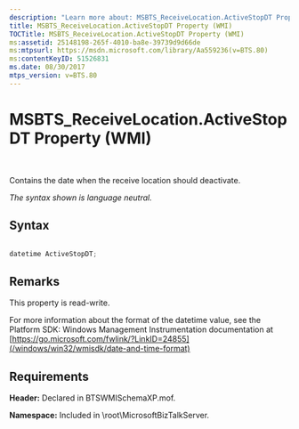 ```yaml
---
description: "Learn more about: MSBTS_ReceiveLocation.ActiveStopDT Property (WMI)"
title: MSBTS_ReceiveLocation.ActiveStopDT Property (WMI)
TOCTitle: MSBTS_ReceiveLocation.ActiveStopDT Property (WMI)
ms:assetid: 25148198-265f-4010-ba8e-39739d9d66de
ms:mtpsurl: https://msdn.microsoft.com/library/Aa559236(v=BTS.80)
ms:contentKeyID: 51526831
ms.date: 08/30/2017
mtps_version: v=BTS.80
---
```


# MSBTS\_ReceiveLocation.ActiveStopDT Property (WMI)

 

Contains the date when the receive location should deactivate.

*The syntax shown is language neutral.*

## Syntax

```C#

datetime ActiveStopDT;
```

## Remarks

This property is read-write.

For more information about the format of the datetime value, see the Platform SDK: Windows Management Instrumentation documentation at [https://go.microsoft.com/fwlink/?LinkID=24855](/windows/win32/wmisdk/date-and-time-format)

## Requirements

**Header:** Declared in BTSWMISchemaXP.mof.

**Namespace:** Included in \\root\\MicrosoftBizTalkServer.
